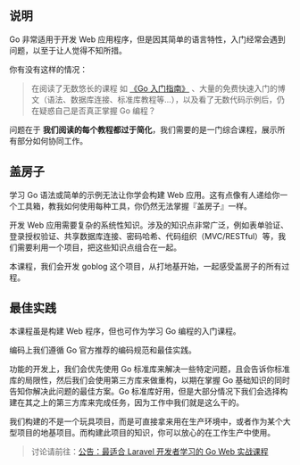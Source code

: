 ## 说明

Go 非常适用于开发 Web 应用程序，但是因其简单的语言特性，入门经常会遇到问题，以至于让人觉得不知所措。

你有没有这样的情况：

> 在阅读了无数悠长的课程 如 [《Go 入门指南》](https://learnku.com/docs/the-way-to-go) 、大量的免费快速入门的博文（语法、数据库连接、标准库教程等…），以及看了无数代码示例后，仍在疑惑自己是否真正掌握 Go 编程？

问题在于 **我们阅读的每个教程都过于简化**，我们需要的是一门综合课程，展示所有部分如何协同工作。

## 盖房子

学习 Go 语法或简单的示例无法让你学会构建 Web 应用。这有点像有人递给你一个工具箱，教我如何使用每种工具，你仍然无法掌握『盖房子』一样。

开发 Web 应用需要复杂的系统性知识。涉及的知识点非常广泛，例如表单验证、登录授权验证、共享数据库连接、密码哈希、代码组织（MVC/RESTful）等，我们需要利用一个项目，把这些知识点组合在一起。

本课程，我们会开发 goblog 这个项目，从打地基开始，一起感受盖房子的所有过程。

## 最佳实践

本课程虽是构建 Web 程序，但也可作为学习 Go 编程的入门课程。

编码上我们遵循 Go 官方推荐的编码规范和最佳实践。

功能的开发上，我们会优先使用 Go 标准库来解决一些特定问题，且会告诉你标准库的局限性，然后我们会使用第三方库来做重构，以期在掌握 Go 基础知识的同时告知你解决此问题的最佳方案。Go 标准库好用，但是大部分情况下我们会选择构建在其之上的第三方库来完成任务，因为工作中我们就是这么干的。

我们构建的不是一个玩具项目，而是可直接拿来用在生产环境中，或者作为某个大型项目的地基项目。而构建此项目的知识，你可以放心的在工作生产中使用。

> 讨论请前往：[公告：最适合 Laravel 开发者学习的 Go Web 实战课程](https://learnku.com/go/t/51595)